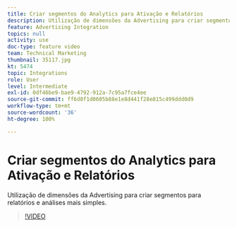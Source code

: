 ```yaml
---
title: Criar segmentos do Analytics para Ativação e Relatórios
description: Utilização de dimensões da Advertising para criar segmentos para relatórios e análises mais simples.
feature: Advertising Integration
topics: null
activity: use
doc-type: feature video
team: Technical Marketing
thumbnail: 35117.jpg
kt: 5474
topic: Integrations
role: User
level: Intermediate
exl-id: 0df46be9-bae9-4792-912a-7c95a7fce4ee
source-git-commit: ff6d8f1d0605b88e1e8d441f28e815c499ddd0d9
workflow-type: tm+mt
source-wordcount: '36'
ht-degree: 100%

---
```


# Criar segmentos do Analytics para Ativação e Relatórios

Utilização de dimensões da Advertising para criar segmentos para relatórios e análises mais simples.

>[!VIDEO](https://video.tv.adobe.com/v/35117/?quality=12&learn=on)
